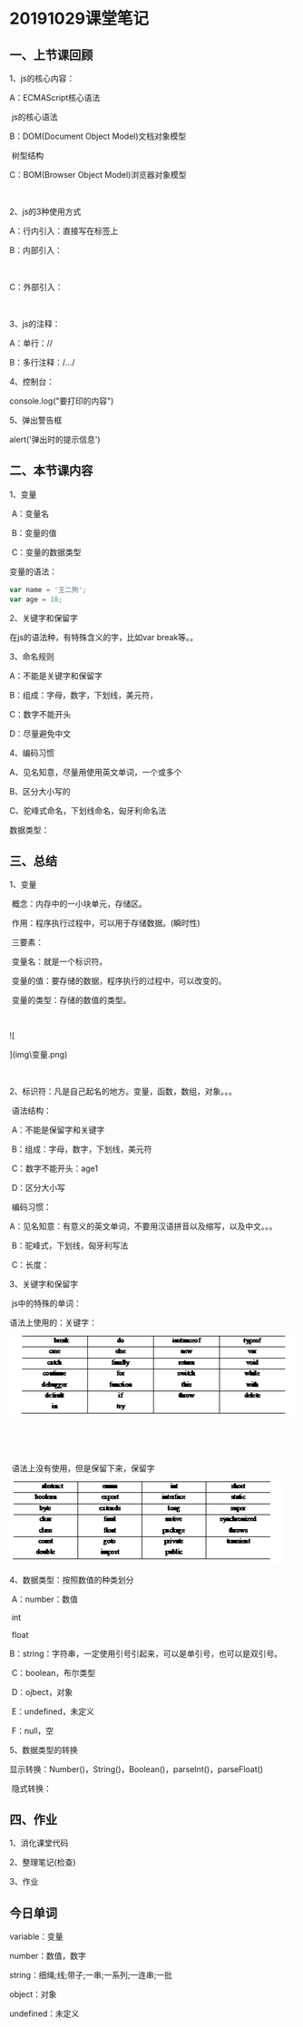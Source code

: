 # 20191029课堂笔记

## 一、上节课回顾

1、js的核心内容：

A：ECMAScript核心语法

​	js的核心语法

B：DOM(Document Object Model)文档对象模型

​	树型结构

C：BOM(Browser Object Model)浏览器对象模型

​	



2、js的3种使用方式

A：行内引入：直接写在标签上

B：内部引入：

​	<script>js的脚本代码</script>

C：外部引入：

​	<script src="js文件的路径" type="text/javascript"></script>



3、js的注释：

A：单行：//

B：多行注释：/*...*/



4、控制台：

console.log("要打印的内容")



5、弹出警告框

alert('弹出时的提示信息')





## 二、本节课内容

1、变量

​	A：变量名

​	B：变量的值

​	C：变量的数据类型



变量的语法：

```js
var name = '王二狗';
var age = 18;
```



2、关键字和保留字

在js的语法种，有特殊含义的字，比如var break等。。

3、命名规则

A：不能是关键字和保留字

B：组成：字母，数字，下划线，美元符，

C：数字不能开头

D：尽量避免中文



4、编码习惯

A、见名知意，尽量用使用英文单词，一个或多个

B、区分大小写的

C、驼峰式命名，下划线命名，匈牙利命名法





数据类型：





## 三、总结

1、变量

​	概念：内存中的一小块单元，存储区。

​	作用：程序执行过程中，可以用于存储数据。(瞬时性)

​	三要素：

​		变量名：就是一个标识符。

​		变量的值：要存储的数据，程序执行的过程中，可以改变的。

​		变量的类型：存储的数值的类型。

​	

![

](img\变量.png)



​	

2、标识符：凡是自己起名的地方。变量，函数，数组，对象。。。

​	语法结构：

​	A：不能是保留字和关键字

​	B：组成：字母，数字，下划线，美元符

​	C：数字不能开头：age1

​	D：区分大小写





​	编码习惯：

​	A：见名知意：有意义的英文单词，不要用汉语拼音以及缩写，以及中文。。。

​	B：驼峰式，下划线，匈牙利写法

​	C：长度：



3、关键字和保留字

​	js中的特殊的单词：

语法上使用的：关键字：

![guanjianzi1](img\guanjianzi1.png)

​	

​	

​	语法上没有使用，但是保留下来，保留字

![baoliuzi](img\baoliuzi.png)





4、数据类型：按照数值的种类划分

​	A：number：数值

​		int

​		float

​	B：string：字符串，一定使用引号引起来，可以是单引号，也可以是双引号。

​	C：boolean，布尔类型

​	D：ojbect，对象

​	E：undefined，未定义

​	F：null，空



5、数据类型的转换

​	显示转换：Number()，String()，Boolean()，parseInt()，parseFloat()

​	隐式转换：



## 四、作业

1、消化课堂代码

2、整理笔记(检查)

3、作业

## 今日单词

variable：变量

number：数值，数字

string：细绳;线;带子;一串;一系列;一连串;一批

object：对象

undefined：未定义